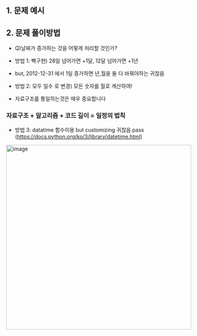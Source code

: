 ##


## 1. 문제 예시

## 2. 문제 풀이방법

- Q)날짜가 증가하는 것을 어떻게 처리할 것인가?
- 방법 1: 빡구현) 28일 넘어가면 +1달, 12달 넘어가면 +1년
- but, 2012-12-31 에서 1일 증가하면 년,월을 둘 다 바꿔야하는 귀찮음

- 방법 2: 모두 일수 로 변경) 모든 숫자를 월로 계산하여! 
- 자료구조를 통일하는것은 매우 중요합니다

### 자료구조 + 알고리즘 + 코드 길이 = 일정의 법칙

- 방법 3: datatime 함수이용 but customizing 귀찮음 pass
(https://docs.python.org/ko/3/library/datetime.html)

<img width="497" alt="image" src="https://user-images.githubusercontent.com/39439424/228772936-45e2ebec-8298-451f-92c8-8cc553a13251.png">



